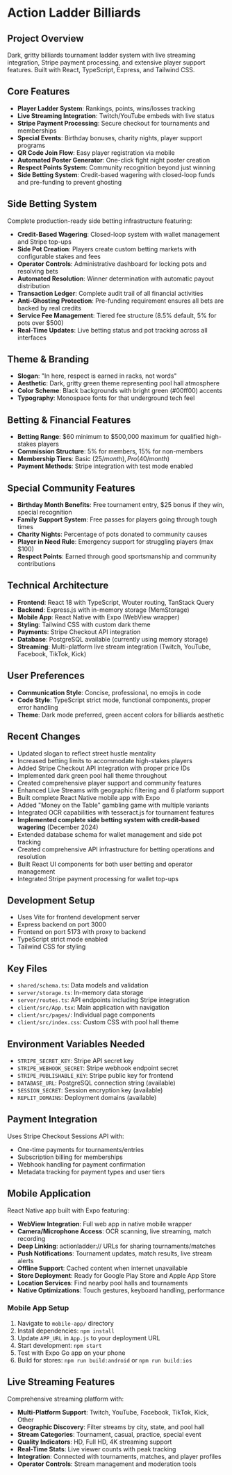 # Action Ladder Billiards

## Project Overview
Dark, gritty billiards tournament ladder system with live streaming integration, Stripe payment processing, and extensive player support features. Built with React, TypeScript, Express, and Tailwind CSS.

## Core Features
- **Player Ladder System**: Rankings, points, wins/losses tracking
- **Live Streaming Integration**: Twitch/YouTube embeds with live status
- **Stripe Payment Processing**: Secure checkout for tournaments and memberships
- **Special Events**: Birthday bonuses, charity nights, player support programs
- **QR Code Join Flow**: Easy player registration via mobile
- **Automated Poster Generator**: One-click fight night poster creation
- **Respect Points System**: Community recognition beyond just winning
- **Side Betting System**: Credit-based wagering with closed-loop funds and pre-funding to prevent ghosting

## Side Betting System
Complete production-ready side betting infrastructure featuring:
- **Credit-Based Wagering**: Closed-loop system with wallet management and Stripe top-ups
- **Side Pot Creation**: Players create custom betting markets with configurable stakes and fees
- **Operator Controls**: Administrative dashboard for locking pots and resolving bets
- **Automated Resolution**: Winner determination with automatic payout distribution
- **Transaction Ledger**: Complete audit trail of all financial activities
- **Anti-Ghosting Protection**: Pre-funding requirement ensures all bets are backed by real credits
- **Service Fee Management**: Tiered fee structure (8.5% default, 5% for pots over $500)
- **Real-Time Updates**: Live betting status and pot tracking across all interfaces

## Theme & Branding
- **Slogan**: "In here, respect is earned in racks, not words"
- **Aesthetic**: Dark, gritty green theme representing pool hall atmosphere
- **Color Scheme**: Black backgrounds with bright green (#00ff00) accents
- **Typography**: Monospace fonts for that underground tech feel

## Betting & Financial Features
- **Betting Range**: $60 minimum to $500,000 maximum for qualified high-stakes players
- **Commission Structure**: 5% for members, 15% for non-members
- **Membership Tiers**: Basic ($25/month), Pro ($40/month)
- **Payment Methods**: Stripe integration with test mode enabled

## Special Community Features
- **Birthday Month Benefits**: Free tournament entry, $25 bonus if they win, special recognition
- **Family Support System**: Free passes for players going through tough times
- **Charity Nights**: Percentage of pots donated to community causes
- **Player in Need Rule**: Emergency support for struggling players (max $100)
- **Respect Points**: Earned through good sportsmanship and community contributions

## Technical Architecture
- **Frontend**: React 18 with TypeScript, Wouter routing, TanStack Query
- **Backend**: Express.js with in-memory storage (MemStorage)
- **Mobile App**: React Native with Expo (WebView wrapper)
- **Styling**: Tailwind CSS with custom dark theme
- **Payments**: Stripe Checkout API integration
- **Database**: PostgreSQL available (currently using memory storage)
- **Streaming**: Multi-platform live stream integration (Twitch, YouTube, Facebook, TikTok, Kick)

## User Preferences
- **Communication Style**: Concise, professional, no emojis in code
- **Code Style**: TypeScript strict mode, functional components, proper error handling
- **Theme**: Dark mode preferred, green accent colors for billiards aesthetic

## Recent Changes
- Updated slogan to reflect street hustle mentality
- Increased betting limits to accommodate high-stakes players
- Added Stripe Checkout API integration with proper price IDs
- Implemented dark green pool hall theme throughout
- Created comprehensive player support and community features
- Enhanced Live Streams with geographic filtering and 6 platform support
- Built complete React Native mobile app with Expo
- Added "Money on the Table" gambling game with multiple variants
- Integrated OCR capabilities with tesseract.js for tournament features
- **Implemented complete side betting system with credit-based wagering** (December 2024)
- Extended database schema for wallet management and side pot tracking
- Created comprehensive API infrastructure for betting operations and resolution
- Built React UI components for both user betting and operator management
- Integrated Stripe payment processing for wallet top-ups

## Development Setup
- Uses Vite for frontend development server
- Express backend on port 3000
- Frontend on port 5173 with proxy to backend
- TypeScript strict mode enabled
- Tailwind CSS for styling

## Key Files
- `shared/schema.ts`: Data models and validation
- `server/storage.ts`: In-memory data storage
- `server/routes.ts`: API endpoints including Stripe integration
- `client/src/App.tsx`: Main application with navigation
- `client/src/pages/`: Individual page components
- `client/src/index.css`: Custom CSS with pool hall theme

## Environment Variables Needed
- `STRIPE_SECRET_KEY`: Stripe API secret key
- `STRIPE_WEBHOOK_SECRET`: Stripe webhook endpoint secret
- `STRIPE_PUBLISHABLE_KEY`: Stripe public key for frontend
- `DATABASE_URL`: PostgreSQL connection string (available)
- `SESSION_SECRET`: Session encryption key (available)
- `REPLIT_DOMAINS`: Deployment domains (available)

## Payment Integration
Uses Stripe Checkout Sessions API with:
- One-time payments for tournaments/entries
- Subscription billing for memberships
- Webhook handling for payment confirmation
- Metadata tracking for payment types and user tiers

## Mobile Application
React Native app built with Expo featuring:
- **WebView Integration**: Full web app in native mobile wrapper
- **Camera/Microphone Access**: OCR scanning, live streaming, match recording
- **Deep Linking**: actionladder:// URLs for sharing tournaments/matches
- **Push Notifications**: Tournament updates, match results, live stream alerts
- **Offline Support**: Cached content when internet unavailable
- **Store Deployment**: Ready for Google Play Store and Apple App Store
- **Location Services**: Find nearby pool halls and tournaments
- **Native Optimizations**: Touch gestures, keyboard handling, performance

### Mobile App Setup
1. Navigate to `mobile-app/` directory
2. Install dependencies: `npm install`
3. Update `APP_URL` in `App.js` to your deployment URL
4. Start development: `npm start`
5. Test with Expo Go app on your phone
6. Build for stores: `npm run build:android` or `npm run build:ios`

## Live Streaming Features
Comprehensive streaming platform with:
- **Multi-Platform Support**: Twitch, YouTube, Facebook, TikTok, Kick, Other
- **Geographic Discovery**: Filter streams by city, state, and pool hall
- **Stream Categories**: Tournament, casual, practice, special event
- **Quality Indicators**: HD, Full HD, 4K streaming support
- **Real-Time Stats**: Live viewer counts with peak tracking
- **Integration**: Connected with tournaments, matches, and player profiles
- **Operator Controls**: Stream management and moderation tools